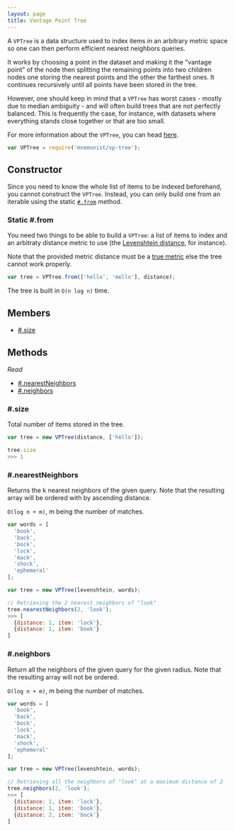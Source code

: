 ```yaml
---
layout: page
title: Vantage Point Tree
---
```


A `VPTree` is a data structure used to index items in an arbitrary metric space so one can then perform efficient nearest neighbors queries.

It works by choosing a point in the dataset and making it the "vantage point" of the node then splitting the remaining points into two children nodes one storing the nearest points and the other the farthest ones. It continues recursively until all points have been stored in the tree.

However, one should keep in mind that a `VPTree` has worst cases - mostly due to median ambiguity - and will often build trees that are not perfectly balanced. This is frequently the case, for instance, with datasets where everything stands close together or that are too small.

For more information about the `VPTree`, you can head [here](https://en.wikipedia.org/wiki/Vantage-point_tree).

```js
var VPTree = require('mnemonist/vp-tree');
```

## Constructor

Since you need to know the whole list of items to be indexed beforehand, you cannot construct the `VPTree`. Instead, you can only build one from an iterable using the static [`#.from`](#static-from) method.

### Static #.from

You need two things to be able to build a `VPTree`: a list of items to index and an arbitraty distance metric to use (the [Levenshtein distance](https://en.wikipedia.org/wiki/Levenshtein_distance), for instance).

Note that the provided metric distance must be a [true metric](https://en.wikipedia.org/wiki/Metric_(mathematics)) else the tree cannot work properly.

```js
var tree = VPTree.from(['hello', 'mello'], distance);
```

The tree is built in `O(n log n)` time.

## Members

* [#.size](#size)

## Methods

*Read*

* [#.nearestNeighbors](#nearestneighbors)
* [#.neighbors](#neighbors)

### #.size

Total number of items stored in the tree.

```js
var tree = new VPTree(distance, ['hello']);

tree.size
>>> 1
```

### #.nearestNeighbors

Returns the k nearest neighbors of the given query. Note that the resulting array will be ordered with by ascending distance.

`O(log n + m)`, m being the number of matches.

```js
var words = [
  'book',
  'back',
  'bock',
  'lock',
  'mack',
  'shock',
  'ephemeral'
];

var tree = new VPTree(levenshtein, words);

// Retrieving the 2 nearest neighbors of "look"
tree.nearestNeighbors(2, 'look');
>>> [
  {distance: 1, item: 'lock'},
  {distance: 1, item: 'book'} 
]
```

### #.neighbors

Return all the neighbors of the given query for the given radius. Note that the resulting array will not be ordered.

`O(log n + m)`, m being the number of matches.

```js
var words = [
  'book',
  'back',
  'bock',
  'lock',
  'mack',
  'shock',
  'ephemeral'
];

var tree = new VPTree(levenshtein, words);

// Retrieving all the neighbors of "look" at a maximum distance of 2
tree.neighbors(2, 'look');
>>> [
  {distance: 1, item: 'lock'},
  {distance: 1, item: 'book'},
  {distance: 2, item: 'bock'}
]
```
